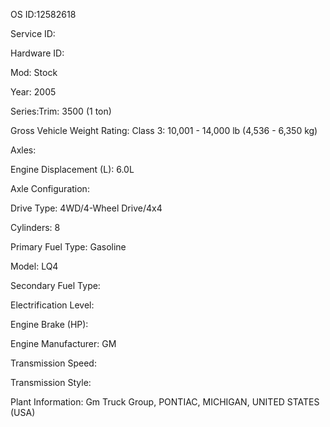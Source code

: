 OS ID:12582618

Service ID:

Hardware ID:

Mod: Stock

Year: 2005

Series:Trim: 3500 (1 ton)

Gross Vehicle Weight Rating: Class 3: 10,001 - 14,000 lb (4,536 - 6,350 kg)

Axles:

Engine Displacement (L): 6.0L

Axle Configuration:

Drive Type: 4WD/4-Wheel Drive/4x4

Cylinders: 8

Primary Fuel Type: Gasoline

Model: LQ4

Secondary Fuel Type:

Electrification Level:

Engine Brake (HP):

Engine Manufacturer: GM

Transmission Speed:

Transmission Style:

Plant Information: Gm Truck Group, PONTIAC, MICHIGAN, UNITED STATES (USA)